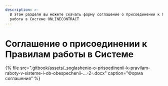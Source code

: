 ```yaml
---
description: >-
  В этом разделе вы можете скачать форму соглашение о присоединении к Правилам
  работы в Системе ONLINECONTRACT
---
```


# Соглашение о присоединении к Правилам работы в Системе

{% file src=".gitbook/assets/\_soglashenie-o-prisoedinenii-k-pravilam-raboty-v-sisteme-i-ob-obespechenii-...-2-.docx" caption="Форма соглашения" %}

